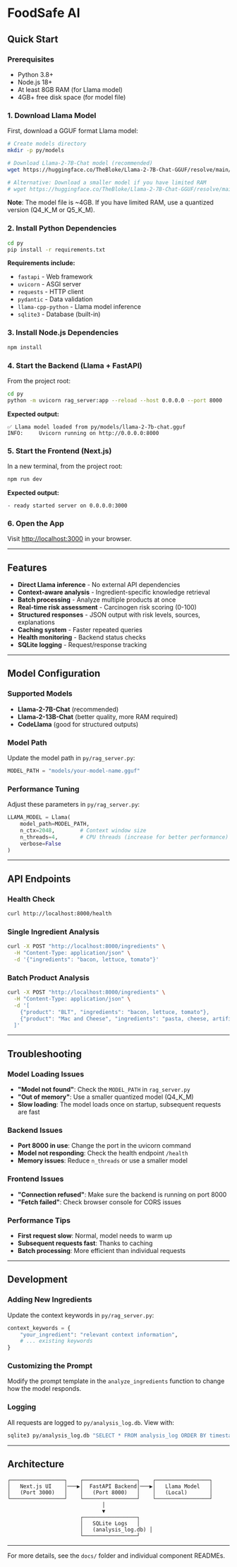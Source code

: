 # FoodSafe AI

## Quick Start

### Prerequisites
- Python 3.8+
- Node.js 18+
- At least 8GB RAM (for Llama model)
- 4GB+ free disk space (for model file)

### 1. Download Llama Model

First, download a GGUF format Llama model:

```sh
# Create models directory
mkdir -p py/models

# Download Llama-2-7B-Chat model (recommended)
wget https://huggingface.co/TheBloke/Llama-2-7B-Chat-GGUF/resolve/main/llama-2-7b-chat.Q4_K_M.gguf -O py/models/llama-2-7b-chat.gguf

# Alternative: Download a smaller model if you have limited RAM
# wget https://huggingface.co/TheBloke/Llama-2-7B-Chat-GGUF/resolve/main/llama-2-7b-chat.Q5_K_M.gguf -O py/models/llama-2-7b-chat.gguf
```

**Note**: The model file is ~4GB. If you have limited RAM, use a quantized version (Q4_K_M or Q5_K_M).

### 2. Install Python Dependencies

```sh
cd py
pip install -r requirements.txt
```

**Requirements include:**
- `fastapi` - Web framework
- `uvicorn` - ASGI server
- `requests` - HTTP client
- `pydantic` - Data validation
- `llama-cpp-python` - Llama model inference
- `sqlite3` - Database (built-in)

### 3. Install Node.js Dependencies

```sh
npm install
```

### 4. Start the Backend (Llama + FastAPI)

From the project root:
```sh
cd py
python -m uvicorn rag_server:app --reload --host 0.0.0.0 --port 8000
```

**Expected output:**
```
✅ Llama model loaded from py/models/llama-2-7b-chat.gguf
INFO:     Uvicorn running on http://0.0.0.0:8000
```

### 5. Start the Frontend (Next.js)

In a new terminal, from the project root:
```sh
npm run dev
```

**Expected output:**
```
- ready started server on 0.0.0.0:3000
```

### 6. Open the App

Visit [http://localhost:3000](http://localhost:3000) in your browser.

---

## Features

- **Direct Llama inference** - No external API dependencies
- **Context-aware analysis** - Ingredient-specific knowledge retrieval
- **Batch processing** - Analyze multiple products at once
- **Real-time risk assessment** - Carcinogen risk scoring (0-100)
- **Structured responses** - JSON output with risk levels, sources, explanations
- **Caching system** - Faster repeated queries
- **Health monitoring** - Backend status checks
- **SQLite logging** - Request/response tracking

---

## Model Configuration

### Supported Models
- **Llama-2-7B-Chat** (recommended)
- **Llama-2-13B-Chat** (better quality, more RAM required)
- **CodeLlama** (good for structured outputs)

### Model Path
Update the model path in `py/rag_server.py`:
```python
MODEL_PATH = "models/your-model-name.gguf"
```

### Performance Tuning
Adjust these parameters in `py/rag_server.py`:
```python
LLAMA_MODEL = Llama(
    model_path=MODEL_PATH,
    n_ctx=2048,        # Context window size
    n_threads=4,       # CPU threads (increase for better performance)
    verbose=False
)
```

---

## API Endpoints

### Health Check
```sh
curl http://localhost:8000/health
```

### Single Ingredient Analysis
```sh
curl -X POST "http://localhost:8000/ingredients" \
  -H "Content-Type: application/json" \
  -d '{"ingredients": "bacon, lettuce, tomato"}'
```

### Batch Product Analysis
```sh
curl -X POST "http://localhost:8000/ingredients" \
  -H "Content-Type: application/json" \
  -d '[
    {"product": "BLT", "ingredients": "bacon, lettuce, tomato"},
    {"product": "Mac and Cheese", "ingredients": "pasta, cheese, artificial colors"}
  ]'
```

---

## Troubleshooting

### Model Loading Issues
- **"Model not found"**: Check the `MODEL_PATH` in `rag_server.py`
- **"Out of memory"**: Use a smaller quantized model (Q4_K_M)
- **Slow loading**: The model loads once on startup, subsequent requests are fast

### Backend Issues
- **Port 8000 in use**: Change the port in the uvicorn command
- **Model not responding**: Check the health endpoint `/health`
- **Memory issues**: Reduce `n_threads` or use a smaller model

### Frontend Issues
- **"Connection refused"**: Make sure the backend is running on port 8000
- **"Fetch failed"**: Check browser console for CORS issues

### Performance Tips
- **First request slow**: Normal, model needs to warm up
- **Subsequent requests fast**: Thanks to caching
- **Batch processing**: More efficient than individual requests

---

## Development

### Adding New Ingredients
Update the context keywords in `py/rag_server.py`:
```python
context_keywords = {
    "your_ingredient": "relevant context information",
    # ... existing keywords
}
```

### Customizing the Prompt
Modify the prompt template in the `analyze_ingredients` function to change how the model responds.

### Logging
All requests are logged to `py/analysis_log.db`. View with:
```sh
sqlite3 py/analysis_log.db "SELECT * FROM analysis_log ORDER BY timestamp DESC LIMIT 10;"
```

---

## Architecture

```
┌─────────────────┐    ┌─────────────────┐    ┌─────────────────┐
│   Next.js UI    │───▶│  FastAPI Backend│───▶│   Llama Model   │
│   (Port 3000)   │    │   (Port 8000)   │    │   (Local)       │
└─────────────────┘    └─────────────────┘    └─────────────────┘
                              │
                              ▼
                       ┌─────────────────┐
                       │   SQLite Logs   │
                       │   (analysis_log.db) │
                       └─────────────────┘
```

---

For more details, see the `docs/` folder and individual component READMEs.
